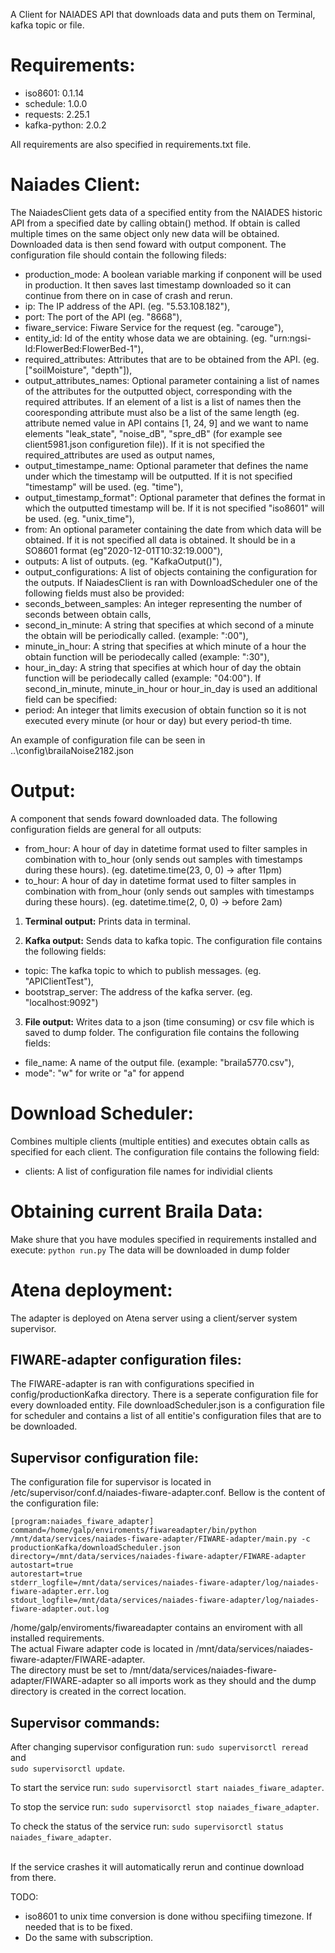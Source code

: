 A Client for NAIADES API that downloads data and puts them on Terminal, kafka topic or file.

# Requirements:
* iso8601: 0.1.14
* schedule: 1.0.0
* requests: 2.25.1
* kafka-python: 2.0.2

All requirements are also specified in requirements.txt file.

# Naiades Client:
The NaiadesClient gets data of a specified entity from the NAIADES historic API from a specified date by calling obtain() method. If obtain is called multiple times on the same object only new data will be obtained. Downloaded data is then send foward with output component.
The configuration file should contain the following fileds:
* production_mode: A boolean variable marking if conponent will be used in production. It then saves last timestamp downloaded so it can continue from there on in case of crash and rerun.
* ip: The IP address of the API. (eg. "5.53.108.182"),
* port: The port of the API (eg. "8668"),
* fiware_service: Fiware Service for the request (eg. "carouge"),
* entity_id: Id of the entity whose data we are obtaining. (eg. "urn:ngsi-ld:FlowerBed:FlowerBed-1"),
* required_attributes: Attributes that are to be obtained from the API. (eg. ["soilMoisture", "depth"]),
* output_attributes_names: Optional parameter containing a list of names of the attributes for the outputted object, corresponding with the required attributes. If an element of a list is a list of names then the cooresponding attribute must also be a list of the same length (eg. attribute nemed value in API contains [1, 24, 9] and we want to name elements "leak_state", "noise_dB", "spre_dB" (for example see client5981.json configuretion file)). If it is not specified the required_attributes are used as output names,
* output_timestampe_name: Optional parameter that defines the name under which the timestamp will be outputted. If it is not specified "timestamp" will be used. (eg. "time"),
* output_timestamp_format": Optional parameter that defines the format in which the outputted timestamp will be. If it is not specified "iso8601" will be used. (eg. "unix_time"),
* from: An optional parameter containing the date from which data will be obtained. If it is not specified all data is obtained. It should be in a SO8601 format (eg"2020-12-01T10:32:19.000"),
* outputs: A list of outputs. (eg. "KafkaOutput()"),
* output_configurations: A list of objects containing the configuration for the outputs.
If NaiadesClient is ran with DownloadScheduler one of the following fields must also be provided:
* seconds_between_samples: An integer representing the number of seconds between obtain calls,
* second_in_minute: A string that specifies at which second of a minute the obtain will be periodically called. (example: ":00"),
* minute_in_hour: A string that specifies at which minute of a hour the obtain function will be periodecally called (example: ":30"),
* hour_in_day: A string that specifies at which hour of day the obtain function will be periodecally called (example: "04:00").
If second_in_minute, minute_in_hour or hour_in_day is used an additional field can be specified:
* period: An integer that limits execusion of obtain function so it is not executed every minute (or hour or day) but every period-th time.

An example of configuration file can be seen in ..\config\brailaNoise2182.json

# Output:
A component that sends foward downloaded data. The following configuration fields are general for all outputs: 
* from_hour: A hour of day in datetime format used to filter samples in combination with to_hour (only sends out samples with timestamps during these hours). (eg. datetime.time(23, 0, 0) -> after 11pm)
* to_hour: A hour of day in datetime format used to filter samples in combination with from_hour (only sends out samples with timestamps during these hours). (eg. datetime.time(2, 0, 0) -> before 2am)

1. **Terminal output:** Prints data in terminal.

2. **Kafka output:** Sends data to kafka topic. The configuration file contains the following fields:
* topic: The kafka topic to which to publish messages. (eg. "APIClientTest"),
* bootstrap_server: The address of the kafka server. (eg. "localhost:9092")

3. **File output:** Writes data to a json (time consuming) or csv file which is saved to dump folder. The configuration file contains the following fields:
* file_name: A name of the output file. (example: "braila5770.csv"),
* mode": "w" for write or "a" for append

# Download Scheduler:
Combines multiple clients (multiple entities) and executes obtain calls as specified for each client. The configuration file contains the following field:
* clients: A list of configuration file names for individial clients 

# Obtaining current Braila Data:
Make shure that you have modules specified in requirements installed and execute:
```python run.py```
The data will be downloaded in dump folder

# Atena deployment:
The adapter is deployed on Atena server using a client/server system supervisor.

## FIWARE-adapter configuration files:
The FIWARE-adapter is ran with configurations specified in config/productionKafka directory. There is a seperate configuration file for every downloaded entity. File downloadScheduler.json is a configuration file for scheduler and contains a list of all entitie's configuration files that are to be downloaded. 

## Supervisor configuration file:
The configuration file for supervisor is located in /etc/supervisor/conf.d/naiades-fiware-adapter.conf. Bellow is the content of the configuration file:
```
[program:naiades_fiware_adapter]
command=/home/galp/enviroments/fiwareadapter/bin/python /mnt/data/services/naiades-fiware-adapter/FIWARE-adapter/main.py -c productionKafka/downloadScheduler.json
directory=/mnt/data/services/naiades-fiware-adapter/FIWARE-adapter
autostart=true
autorestart=true
stderr_logfile=/mnt/data/services/naiades-fiware-adapter/log/naiades-fiware-adapter.err.log
stdout_logfile=/mnt/data/services/naiades-fiware-adapter/log/naiades-fiware-adapter.out.log
```
/home/galp/enviroments/fiwareadapter contains an enviroment with all installed requirements. <br>
The actual Fiware adapter code is located in /mnt/data/services/naiades-fiware-adapter/FIWARE-adapter. <br>
The directory must be set to /mnt/data/services/naiades-fiware-adapter/FIWARE-adapter so all imports work as they should and the dump directory is created in the correct location.

## Supervisor commands:
After changing supervisor configuration run:
```sudo supervisorctl reread``` and <br>
```sudo supervisorctl update```. <br>

To start the service run:
```sudo supervisorctl start naiades_fiware_adapter```. <br>

To stop the service run:
```sudo supervisorctl stop naiades_fiware_adapter```. <br>

To check the status of the service run:
```sudo supervisorctl status naiades_fiware_adapter```.<br>
<br>

If the service crashes it will automatically rerun and continue download from there.

TODO:
* iso8601 to unix time conversion is done withou specifiing timezone. If needed that is to be fixed.
* Do the same with subscription.
